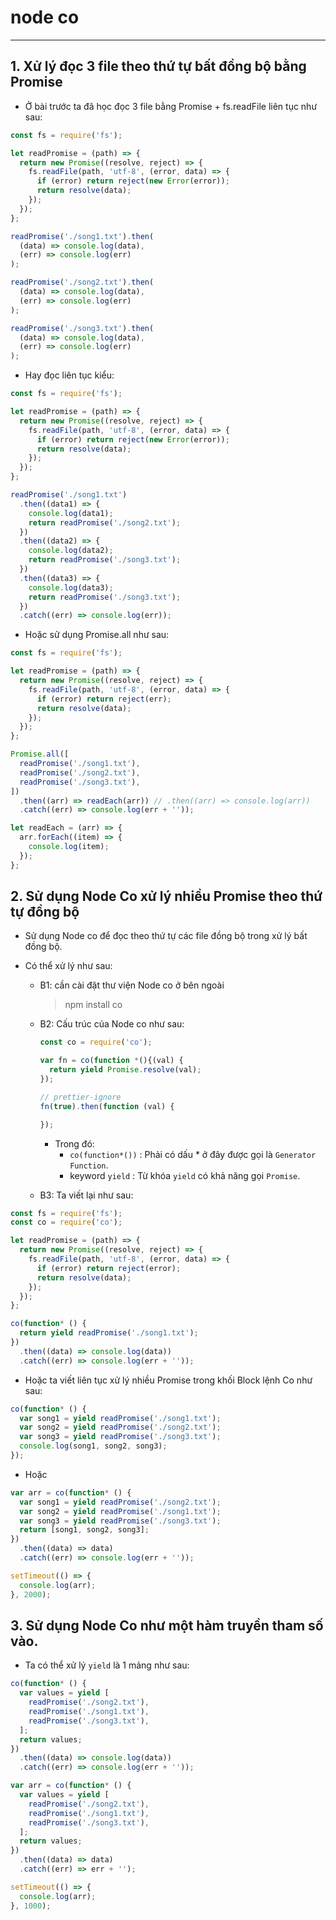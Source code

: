# node co

---

## 1. Xử lý đọc 3 file theo thứ tự bất đồng bộ bằng Promise

- Ở bài trước ta đã học đọc 3 file bằng Promise + fs.readFile liên tục như sau:

```js
const fs = require('fs');

let readPromise = (path) => {
  return new Promise((resolve, reject) => {
    fs.readFile(path, 'utf-8', (error, data) => {
      if (error) return reject(new Error(error));
      return resolve(data);
    });
  });
};

readPromise('./song1.txt').then(
  (data) => console.log(data),
  (err) => console.log(err)
);

readPromise('./song2.txt').then(
  (data) => console.log(data),
  (err) => console.log(err)
);

readPromise('./song3.txt').then(
  (data) => console.log(data),
  (err) => console.log(err)
);
```

- Hay đọc liên tục kiểu:

```js
const fs = require('fs');

let readPromise = (path) => {
  return new Promise((resolve, reject) => {
    fs.readFile(path, 'utf-8', (error, data) => {
      if (error) return reject(new Error(error));
      return resolve(data);
    });
  });
};

readPromise('./song1.txt')
  .then((data1) => {
    console.log(data1);
    return readPromise('./song2.txt');
  })
  .then((data2) => {
    console.log(data2);
    return readPromise('./song3.txt');
  })
  .then((data3) => {
    console.log(data3);
    return readPromise('./song3.txt');
  })
  .catch((err) => console.log(err));
```

- Hoặc sử dụng Promise.all như sau:

```js
const fs = require('fs');

let readPromise = (path) => {
  return new Promise((resolve, reject) => {
    fs.readFile(path, 'utf-8', (error, data) => {
      if (error) return reject(err);
      return resolve(data);
    });
  });
};

Promise.all([
  readPromise('./song1.txt'),
  readPromise('./song2.txt'),
  readPromise('./song3.txt'),
])
  .then((arr) => readEach(arr)) // .then((arr) => console.log(arr))
  .catch((err) => console.log(err + ''));

let readEach = (arr) => {
  arr.forEach((item) => {
    console.log(item);
  });
};
```

## 2. Sử dụng Node Co xử lý nhiều Promise theo thứ tự đồng bộ

- Sử dụng Node co để đọc theo thứ tự các file đồng bộ trong xử lý bất đồng bộ.
- Có thể xử lý như sau:

  - B1: cần cài đặt thư viện Node co ở bên ngoài
    > npm install co
  - B2: Cấu trúc của Node co như sau:

    ```js
    const co = require('co');

    var fn = co(function *(){(val) {
      return yield Promise.resolve(val);
    });

    // prettier-ignore
    fn(true).then(function (val) {

    });
    ```

    - Trong đó:
      - `co(function*())` : Phải có dấu \* ở đây được gọi là `Generator Function`.
      - keyword `yield` : Từ khóa `yield` có khả năng gọi `Promise`.

  - B3: Ta viết lại như sau:

```js
const fs = require('fs');
const co = require('co');

let readPromise = (path) => {
  return new Promise((resolve, reject) => {
    fs.readFile(path, 'utf-8', (error, data) => {
      if (error) return reject(error);
      return resolve(data);
    });
  });
};

co(function* () {
  return yield readPromise('./song1.txt');
})
  .then((data) => console.log(data))
  .catch((err) => console.log(err + ''));
```

- Hoặc ta viết liên tục xử lý nhiều Promise trong khối Block lệnh Co như sau:

```js
co(function* () {
  var song1 = yield readPromise('./song1.txt');
  var song2 = yield readPromise('./song2.txt');
  var song3 = yield readPromise('./song3.txt');
  console.log(song1, song2, song3);
});
```

- Hoặc

```js
var arr = co(function* () {
  var song1 = yield readPromise('./song2.txt');
  var song2 = yield readPromise('./song1.txt');
  var song3 = yield readPromise('./song3.txt');
  return [song1, song2, song3];
})
  .then((data) => data)
  .catch((err) => console.log(err + ''));

setTimeout(() => {
  console.log(arr);
}, 2000);
```

## 3. Sử dụng Node Co như một hàm truyền tham số vào.

- Ta có thể xử lý `yield` là 1 mảng như sau:

```js
co(function* () {
  var values = yield [
    readPromise('./song2.txt'),
    readPromise('./song1.txt'),
    readPromise('./song3.txt'),
  ];
  return values;
})
  .then((data) => console.log(data))
  .catch((err) => console.log(err + ''));
```

```js
var arr = co(function* () {
  var values = yield [
    readPromise('./song2.txt'),
    readPromise('./song1.txt'),
    readPromise('./song3.txt'),
  ];
  return values;
})
  .then((data) => data)
  .catch((err) => err + '');

setTimeout(() => {
  console.log(arr);
}, 1000);
```
